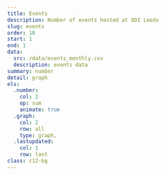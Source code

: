 ```yaml
---
title: Events
description: Number of events hosted at ODI Leeds
slug: events
order: 10
start: 1
end: 1
data:
  src: /data/events_monthly.csv
  description: events data
summary: number
detail: graph
els:
  .number:
    col: 2
    op: sum
    animate: true
  .graph:
    col: 2
    row: all
    type: graph,
  .lastupdated:
    col: 1
    row: last
class: c12-bg
---
```

